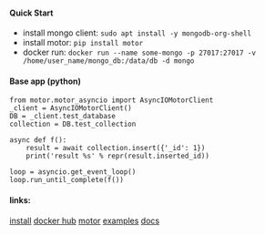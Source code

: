 #### Quick Start

- install mongo client: `sudo apt install -y mongodb-org-shell`
- install motor:  `pip install motor`
- docker run: `docker run --name some-mongo -p 27017:27017 -v /home/user_name/mongo_db:/data/db -d mongo`

#### Base app (python)

    from motor.motor_asyncio import AsyncIOMotorClient
    _client = AsyncIOMotorClient()
    DB = _client.test_database
    collection = DB.test_collection

    async def f():
        result = await collection.insert({'_id': 1})
        print('result %s' % repr(result.inserted_id))

    loop = asyncio.get_event_loop()
    loop.run_until_complete(f())


#### links:

[install](https://docs.mongodb.com/manual/tutorial/install-mongodb-on-ubuntu/)
[docker hub](https://hub.docker.com/_/mongo/)
[motor](https://motor.readthedocs.io/en/latest/examples/index.html)
[examples](https://github.com/mongodb/motor/blob/master/test/asyncio_tests/test_asyncio_collection.py)
[docs](https://docs.mongodb.com/manual/reference/method/db.collection.bulkWrite/#bulkwrite-write-operations-updateonemany)
